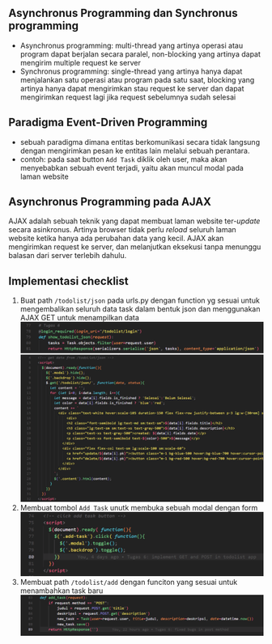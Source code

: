 ## Asynchronus Programming dan Synchronus programming
- Asynchronus programming: multi-thread yang artinya operasi atau program dapat berjalan secara paralel, non-blocking yang artinya dapat mengirim multiple request ke server
- Synchronus programming: single-thread yang artinya hanya dapat menjalankan satu operasi atau program pada satu saat, blocking yang artinya hanya dapat mengirimkan stau request ke server dan dapat mengirimkan request lagi jika request sebelumnya sudah selesai

## Paradigma Event-Driven Programming
- sebuah paradigma dimana entitas berkomunikasi secara tidak langsung dengan mengirimkan pesan ke entitas lain melalui sebuah perantara. 
- contoh: pada saat button `Add Task` diklik oleh user, maka akan menyebabkan sebuah event terjadi, yaitu akan muncul modal pada laman website

## Asynchronus Programming pada AJAX
AJAX adalah sebuah teknik yang dapat membuat laman website ter-*update* secara asinkronus. Artinya browser tidak perlu *reload* seluruh laman website ketika hanya ada perubahan data yang kecil. AJAX akan mengirimkan request ke server, dan melanjutkan eksekusi tanpa menunggu balasan dari server terlebih dahulu.

## Implementasi checklist
1. Buat path `/todolist/json` pada urls.py dengan function yg sesuai untuk mengembalikan seluruh data task dalam bentuk json dan menggunakan AJAX GET untuk menampilkan data
![image](./assets/6-1a.png)
![image](./assets/6-1b.png)
2. Membuat tombol `Add Task` unutk membuka sebuah modal dengan form
![image](./assets/6-2b.png)
3. Membuat path `/todolist/add` dengan funciton yang sesuai untuk menambahkan task baru
![image](./assets/6-2a.png)
